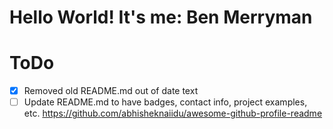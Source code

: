 # Hello World! It's me: Ben Merryman

# ToDo

- [x] Removed old README.md out of date text
- [ ] Update README.md to have badges, contact info, project examples, etc. https://github.com/abhisheknaiidu/awesome-github-profile-readme
